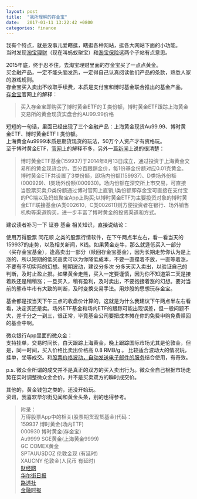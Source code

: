 ```yaml
---
layout: post
title:  "我所理解的存金宝"
date:   2017-01-11 13:22:42 +0800
categories: finance
---
```

我有个特点，就是没事儿爱瞎逛，瞎逛各种网站，逛各大网站下面的小功能。  
当时发现[淘宝理财](http://licai.taobao.com)（现在叫蚂蚁聚宝）和[淘宝保险](http://baoxian.taobao.com/)这两个子站有点意思。  

2015年底，终于忍不住，去淘宝理财里面的存金宝买了一点点黄金。  
买金融产品，一定不能头脑发热，一定得自己认真阅读他们产品的条款，熟悉人家的游戏规则。  
存金宝买入卖出不收取手续费，本质是支付宝和博时基金联合推出的基金产品，  
[存金宝](http://goldetfprod.alipay.com)官网上的解释：  

> 买入存金宝即购买了博时黄金ETF的Ｉ类份额，博时黄金ETF跟踪上海黄金交易所的黄金现货实盘合约AU99.99价格   

短短的一句话，里面已经出现了三个金融产品：上海黄金现货Au99.99、博时黄金ETF、博时黄金ETF I 类份额。  
上海黄金Au9999本质是期货现货的玩法，50万个人资产才有资格玩。  
至于博时黄金ETF，[官网](http://www.bosera.com/fund/boshihuangjinetf.html)上的解释不多，另外一篇[新闻](http://finance.huanqiu.com/cjrd/2016-08/9286158.html)上说的很清楚：  

> 博时黄金ETF基金(159937)于2014年8月13日成立，通过投资于上海黄金交易所的黄金现货合约，百分百跟踪金价，每1份基金份额对应0.01克黄金。博时黄金ETF共设置了3类份额，即场内份额(159937)、D类场外份额(000929)、I类场外份额(000930)。场内份额在深交所上市交易，可直接当股票买卖;D类份额通过博时官网上直销;I类份额即存金宝可直接在支付宝的PC端以及蚂蚁聚宝App上购买;以博时黄金ETF为主要投资对象的博时黄金ETF联接基金(A类002610，C类002611)则方便投资者在银行、场外销售机构等渠道购买，进一步丰富了博时黄金的投资渠道和方式。  

建议读者补习一下 证券 基金 相关知识，直接说结论：  

使用万得股票 同花顺 之类的股票行情软件，在下午两点半左右，看一看当天的159937的走势，以及相关新闻，K线。如果黄金走牛，那么就逢低买入一部分（买存金宝基金），逢高卖出一部分（赎回存金宝基金），因为长期走势你认为是上涨的，所以短期的低买高卖可以为你降低成本，不要一直攥着不放，一直等着涨，不要有不切实际的幻想。短期波动，建议分多次 分多天买入卖出，以验证自己的判断，及时止盈止损。如果黄金走熊，买入一定要谨慎，因为你不知道第二天是接着跌还是稍稍涨；一旦买入，稍有盈利，及时卖出，不要抱接着涨的幻想。要对当前的熊市牛市有大致的判断，及时变换交易手法。用炒股的思想玩存金宝。  

基金都是按当天下午三点的收盘价计算的，这就是为什么我建议下午两点半左右看看，决定买还是卖。场外ETF基金和场内ETF的跟踪可能出现误差，但一般问题不大，差千分之一到三，很正常，毕竟基金公司要把成本摊在你的免费申购免费赎回的基金中啊。   



微众银行App里面的微众金：  
支持挂单，交易时间长，白天跟踪上海黄金，晚上跟踪国际市场尤其是伦敦金，但是，同一时间，买入价格比卖出价格高 0.8 RMB/g 。 比较适合波动大的情况玩，挂单，坐等成交。和[股票价格波动，自动发送电子邮件的服务](https://github.com/lgh06/gold-price-notice)结合使用，有奇效。  


p.s. 微众金所谓的成交并不是真正的双方的买入卖出行为。微众金自己根据市场走势在实时调整微众金金价，并不是买卖双方的瞬时成交价。  

其他的，黄金钱包之类的，还没开始玩。  
资讯，我喜欢华尔街见闻和黄金头条，别的也得参考。  

> 附录：  
> 万得股票App中的相关(股票期货现货基金)代码：  
> 159937 博时黄金(场内ETF)  
> 000930 博时黄金(存金宝)  
> Au9999 SGE黄金(上海黄金9999)  
> GC COMEX黄金  
> SPTAUUSDOZ 伦敦金现 (有延时)  
> XAUCNY 伦敦金(人民币 有延时)  
> [财经网](http://www.caijing.com.cn/)  
> [华尔街日报](http://cn.wsj.com/)  
> [路透社](http://cn.reuters.com/)  
> [金融时报](http://www.ftchinese.com/)  
